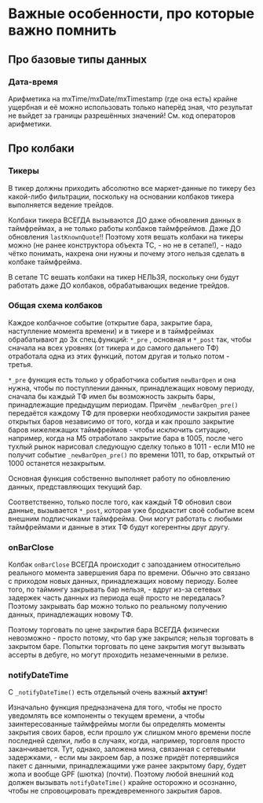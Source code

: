 # Важные особенности, про которые важно помнить

## Про базовые типы данных

### Дата-время

Арифметика на mxTime/mxDate/mxTimestamp (где она есть) крайне ущербная и её можно использовать только наперёд зная, что результат не выйдет за границы разрешённых значений! См. код операторов арифметики.


## Про колбаки

### Тикеры

В тикер должны приходить абсолютно все маркет-данные по тикеру без какой-либо фильтрации, поскольку на основании колбаков тикера выполняется ведение трейдов.

Колбаки тикера ВСЕГДА вызываются ДО даже обновления данных в таймфреймах, а не только работы колбаков таймфреймов. Даже ДО обновления `lastKnownQuote`!! Поэтому хотя вешать колбаки на тикеры можно (не ранее конструктора объекта ТС, - но не в сетапе!), - надо чётко понимать, нахрена они нужны и почему этого нельзя сделать в колбаке таймфрейма.

В сетапе ТС вешать колбаки на тикер НЕЛЬЗЯ, поскольку они будут работать даже ДО колбаков, обрабатывающих ведение трейдов.

### Общая схема колбаков

Каждое колбачное событие (открытие бара, закрытие бара, наступление момента времени) и в тикере и в таймфреймах обрабатывают до 3х спец.функций: `*_pre` , основная и `*_post` так, чтобы сначала на всех уровнях (от тикера и до самого дальнего ТФ) отработала одна из этих функций, потом другая и только потом - третья.

`*_pre` функция есть только у обработчика события `newBarOpen` и она нужна, чтобы по поступлении данных, принадлежащих новому периоду, сначала бы каждый ТФ имел бы возможность закрыть бары, принадлежащие предыдущим периодам. Причём `_newBarOpen_pre()` передаётся каждому ТФ для проверки необходимости закрытия ранее открытых баров независимо от того, когда и как прошло закрытие баров нижележащих таймфреймов - чтобы исключить ситуацию, например, когда на М5 отработало закрытие бара в 1005, после чего тухлый рынок нарисовал следующую сделку только в 1011 - если М10 не получит событие `_newBarOpen_pre()` по времени 1011, то бар, открытый от 1000 останется незакрытым.

Основная функция собственно выполняет работу по обновлению данных, представляющих текущий бар.

Соответственно, только после того, как каждый ТФ обновил свои данные, вызывается `*_post`, которая уже бродкастит своё событие всем внешним подписчиками таймфрейма. Они могут работать с любыми таймфреймами и данные в этих ТФ будут когерентны друг другу.

### onBarClose

Колбак `onBarClose` ВСЕГДА происходит с запозданием относительно реального момента завершения бара по времени. Обычно это связано с приходом новых данных, принадлежащих новому периоду. Более того, по таймингу закрывать бар нельзя, - вдруг из-за сетевых задержек часть данных из периода ещё просто не передалась? Поэтому закрывать бар можно только по реальному получению данных, принадлежащих новому ТФ.

Поэтому торговать по цене закрытия бара ВСЕГДА физически невозможно - просто потому, что бар уже закрылся; нельзя торговать в закрытом баре. Попытки торговать по цене закрытия могут вызывать ассерты в дебуге, но могут проходить незамеченными в релизе.

### notifyDateTime

С `_notifyDateTime()` есть отдельный очень важный **ахтунг**!

Изначально функция предназначена для того, чтобы не просто уведомлять все компоненты о текущем времени, а чтобы заинтересованные таймфреймы могли бы определять моменты закрытия своих баров, если прошло уж слишком много времени после последней сделки, либо в случаях, когда, например, торговля просто заканчивается. Тут, однако, заложена мина, связанная с сетевыми задержками, - если мы закроем бар, а позже придёт потерявшийся пакет с данными, принадлежащими уже ранее закрытому бару, будет жопа и вообще GPF (шютка) (почти). Поэтому любой внешний код должен вызывать `notifyDateTime()` крайне осторожно и осознанно, чтобы не спровоцировать преждевременного закрытия баров.
